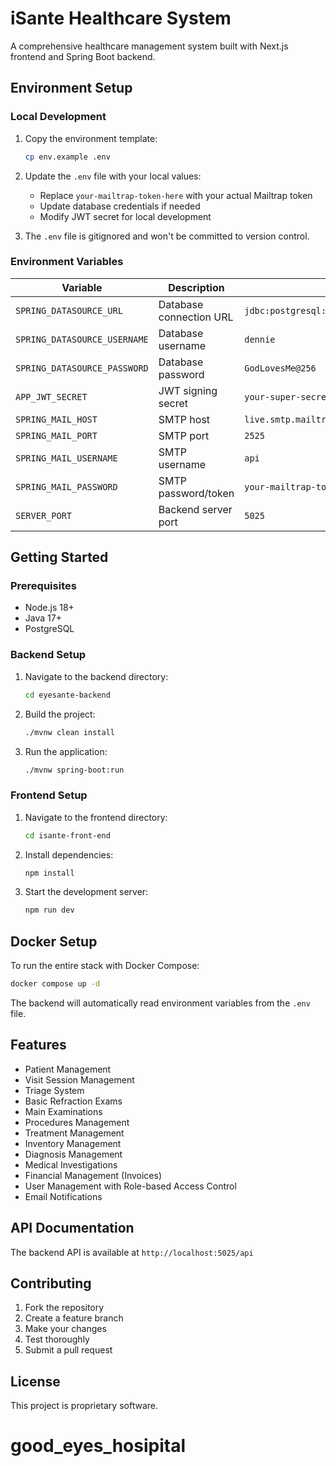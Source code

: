 # iSante Healthcare System

A comprehensive healthcare management system built with Next.js frontend and Spring Boot backend.

## Environment Setup

### Local Development

1. Copy the environment template:
   ```bash
   cp env.example .env
   ```

2. Update the `.env` file with your local values:
   - Replace `your-mailtrap-token-here` with your actual Mailtrap token
   - Update database credentials if needed
   - Modify JWT secret for local development

3. The `.env` file is gitignored and won't be committed to version control.

### Environment Variables

| Variable | Description | Default |
|----------|-------------|---------|
| `SPRING_DATASOURCE_URL` | Database connection URL | `jdbc:postgresql://161.35.46.156:5432/eye_sante_production` |
| `SPRING_DATASOURCE_USERNAME` | Database username | `dennie` |
| `SPRING_DATASOURCE_PASSWORD` | Database password | `GodLovesMe@256` |
| `APP_JWT_SECRET` | JWT signing secret | `your-super-secret-jwt-key...` |
| `SPRING_MAIL_HOST` | SMTP host | `live.smtp.mailtrap.io` |
| `SPRING_MAIL_PORT` | SMTP port | `2525` |
| `SPRING_MAIL_USERNAME` | SMTP username | `api` |
| `SPRING_MAIL_PASSWORD` | SMTP password/token | `your-mailtrap-token-here` |
| `SERVER_PORT` | Backend server port | `5025` |

## Getting Started

### Prerequisites

- Node.js 18+
- Java 17+
- PostgreSQL

### Backend Setup

1. Navigate to the backend directory:
   ```bash
   cd eyesante-backend
   ```

2. Build the project:
   ```bash
   ./mvnw clean install
   ```

3. Run the application:
   ```bash
   ./mvnw spring-boot:run
   ```

### Frontend Setup

1. Navigate to the frontend directory:
   ```bash
   cd isante-front-end
   ```

2. Install dependencies:
   ```bash
   npm install
   ```

3. Start the development server:
   ```bash
   npm run dev
   ```

## Docker Setup

To run the entire stack with Docker Compose:

```bash
docker compose up -d
```

The backend will automatically read environment variables from the `.env` file.

## Features

- Patient Management
- Visit Session Management
- Triage System
- Basic Refraction Exams
- Main Examinations
- Procedures Management
- Treatment Management
- Inventory Management
- Diagnosis Management
- Medical Investigations
- Financial Management (Invoices)
- User Management with Role-based Access Control
- Email Notifications

## API Documentation

The backend API is available at `http://localhost:5025/api`

## Contributing

1. Fork the repository
2. Create a feature branch
3. Make your changes
4. Test thoroughly
5. Submit a pull request

## License

This project is proprietary software.
# good_eyes_hosipital
